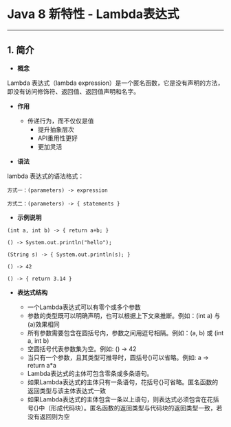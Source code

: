 # Java 8 新特性 - Lambda表达式
---

## 1. 简介

*  **概念**

Lambda 表达式（lambda expression）是一个匿名函数，它是没有声明的方法，即没有访问修饰符、返回值、返回值声明和名字。

* **作用**

    - 传递行为，而不仅仅是值
        - 提升抽象层次
        - API重用性更好
        - 更加灵活

*  **语法**

lambda 表达式的语法格式：

```
方式一：(parameters) -> expression

方式二：(parameters) -> { statements }
```

* **示例说明**

```
(int a, int b) -> { return a+b; }

() -> System.out.println("hello");

(String s) -> { System.out.println(s); }

() -> 42

() -> { return 3.14 }
```

* **表达式结构**

    - 一个Lambda表达式可以有零个或多个参数
    - 参数的类型既可以明确声明，也可以根据上下文来推断。例如：(int a) 与 (a)效果相同
    - 所有参数需要包含在圆括号内，参数之间用逗号相隔。例如：(a, b) 或 (int a, int b)
    - 空圆括号代表参数集为空。例如: () -> 42
    - 当只有一个参数，且其类型可推导时，圆括号()可以省略。例如: a -> return a*a
    - Lambda表达式的主体可包含零条或多条语句。
    - 如果Lambda表达式的主体只有一条语句，花括号{}可省略。匿名函数的返回类型与该主体表达式一致
    - 如果Lambda表达式的主体包含一条以上语句，则表达式必须包含在花括号{}中（形成代码块）。匿名函数的返回类型与代码块的返回类型一致，若没有返回则为空

